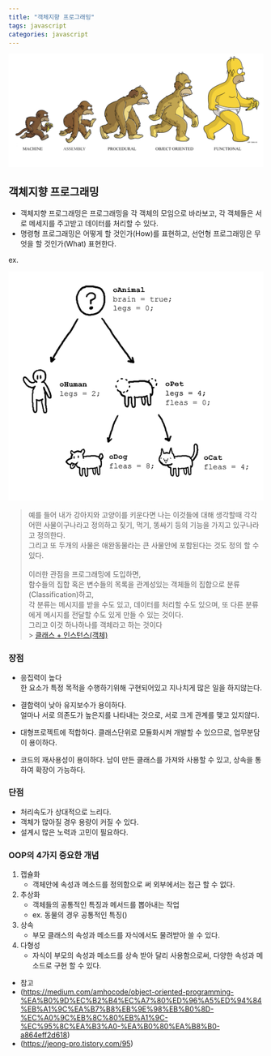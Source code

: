 ```yaml
---
title: "객체지향 프로그래밍"
tags: javascript
categories: javascript
---
```


![OOP 개념](/assets/images/post/img-oop.png)

## 객체지향 프로그래밍

- 객체지향 프로그래밍은 프로그래밍을 각 객체의 모임으로 바라보고, 각 객체들은 서로 메세지를 주고받고 데이터를 처리할 수 있다.
- 명령형 프로그래밍은 어떻게 할 것인가(How)를 표현하고, 선언형 프로그래밍은 무엇을 할 것인가(What) 표현한다.

ex.

![객체지향 예시](/assets/images/post/img-oop-ex.png)

> 예를 들어 내가 강아지와 고양이를 키운다면 나는 이것들에 대해 생각할때 각각 어떤 사물이구나라고 정의하고 짖기, 먹기, 똥싸기 등의 기능을 가지고 있구나라고 정의한다. <br/>그리고 또 두개의 사물은 애완동물라는 큰 사물안에 포함된다는 것도 정의 할 수 있다.<br/><br/>
> 이러한 관점을 프로그래밍에 도입하면,<br/>
> 함수들의 집합 혹은 변수들의 목록을 관계성있는 객체들의 집합으로 분류(Classification)하고, <br/>각 분류는 메시지를 받을 수도 있고, 데이터를 처리할 수도 있으며, 또 다른 분류에게 메시지를 전달할 수도 있게 만들 수 있는 것이다. <br/>
> 그리고 이것 하나하나를 객체라고 하는 것이다<br/> > <a href="https://jiwonpark1.github.io/2021-06-13/class" target="_blank">클래스 + 인스턴스(객체)</a>

### 장점

- 응집력이 높다<br/>
  한 요소가 특정 목적을 수행하기위해 구현되어있고 지나치게 많은 일을 하지않는다.

- 결합력이 낮아 유지보수가 용이하다.<br/>
  얼마나 서로 의존도가 높은지를 나타내는 것으로, 서로 크게 관계를 맺고 있지않다.

- 대형프로젝트에 적합하다.
  클래스단위로 모듈화시켜 개발할 수 있으므로, 업무분담이 용이하다.

- 코드의 재사용성이 용이하다.
  남이 만든 클래스를 가져와 사용할 수 있고, 상속을 통하여 확장이 가능하다.

### 단점

- 처리속도가 상대적으로 느리다.
- 객체가 많아질 경우 용량이 커질 수 있다.
- 설계시 많은 노력과 고민이 필요하다.

### OOP의 4가지 중요한 개념

1. 캡슐화
   - 객체안에 속성과 메소드를 정의함으로 써 외부에서는 접근 할 수 없다.
2. 추상화<br/>
   - 객체들의 공통적인 특징과 메서드를 뽑아내는 작업
   - ex. 동물의 경우 공통적인 특징()
3. 상속
   - 부모 클래스의 속성과 메소드를 자식에서도 물려받아 쓸 수 있다.
4. 다형성
   - 자식이 부모의 속성과 메소드를 상속 받아 달리 사용함으로써, 다양한 속성과 메소드로 구현 할 수 있다.

- 참고
- (https://medium.com/amhocode/object-oriented-programming-%EA%B0%9D%EC%B2%B4%EC%A7%80%ED%96%A5%ED%94%84%EB%A1%9C%EA%B7%B8%EB%9E%98%EB%B0%8D-%EC%A0%9C%EB%8C%80%EB%A1%9C-%EC%95%8C%EA%B3%A0-%EA%B0%80%EA%B8%B0-a864eff2d618)
- (https://jeong-pro.tistory.com/95)
